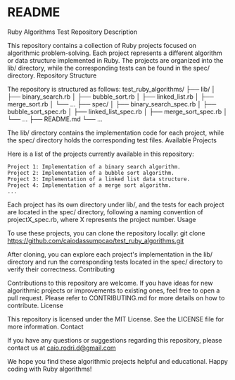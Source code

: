 # README

Ruby Algorithms Test Repository
Description

This repository contains a collection of Ruby projects focused on algorithmic problem-solving. Each project represents a different algorithm or data structure implemented in Ruby. The projects are organized into the lib/ directory, while the corresponding tests can be found in the spec/ directory.
Repository Structure

The repository is structured as follows:
test_ruby_algorithms/
├── lib/
│   ├── binary_search.rb
│   ├── bubble_sort.rb
│   ├── linked_list.rb
│   ├── merge_sort.rb
│   └── ...
├── spec/
│   ├── binary_search_spec.rb
│   ├── bubble_sort_spec.rb
│   ├── linked_list_spec.rb
│   ├── merge_sort_spec.rb
│   └── ...
├── README.md
└── ...

The lib/ directory contains the implementation code for each project, while the spec/ directory holds the corresponding test files.
Available Projects

Here is a list of the projects currently available in this repository:

    Project 1: Implementation of a binary search algorithm.
    Project 2: Implementation of a bubble sort algorithm.
    Project 3: Implementation of a linked list data structure.
    Project 4: Implementation of a merge sort algorithm.
    ...

Each project has its own directory under lib/, and the tests for each project are located in the spec/ directory, following a naming convention of projectX_spec.rb, where X represents the project number.
Usage

To use these projects, you can clone the repository locally: git clone https://github.com/caiodassumpcao/test_ruby_algorithms.git

After cloning, you can explore each project's implementation in the lib/ directory and run the corresponding tests located in the spec/ directory to verify their correctness.
Contributing

Contributions to this repository are welcome. If you have ideas for new algorithmic projects or improvements to existing ones, feel free to open a pull request. Please refer to CONTRIBUTING.md for more details on how to contribute.
License

This repository is licensed under the MIT License. See the LICENSE file for more information.
Contact

If you have any questions or suggestions regarding this repository, please contact us at caio.rodri.d@gmail.com

We hope you find these algorithmic projects helpful and educational. Happy coding with Ruby algorithms!


